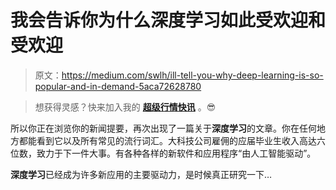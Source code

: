 # 我会告诉你为什么深度学习如此受欢迎和受欢迎

> 原文：<https://medium.com/swlh/ill-tell-you-why-deep-learning-is-so-popular-and-in-demand-5aca72628780>

> 想获得灵感？快来加入我的 [**超级行情快讯**](https://www.superquotes.co/?utm_source=mediumtech&utm_medium=web&utm_campaign=sharing) 。😎

所以你正在浏览你的新闻提要，再次出现了一篇关于**深度学习**的文章。你在任何地方都能看到它以及所有常见的流行词汇。大科技公司雇佣的应届毕业生收入高达六位数，致力于下一件大事。有各种各样的新软件和应用程序“由人工智能驱动”。

**深度学习**已经成为许多新应用的主要驱动力，是时候真正研究一下…